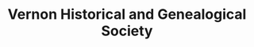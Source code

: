 ---
layout: repo
title: "Vernon Historical and Genealogical Society "
id: 24939
permalink: repos/24939/
---